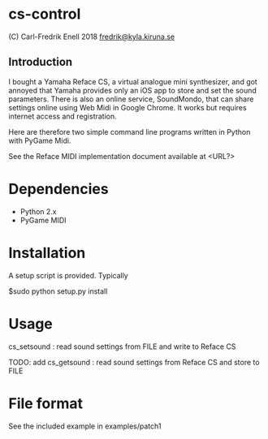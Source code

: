 # cs-control
(C) Carl-Fredrik Enell 2018
fredrik@kyla.kiruna.se


## Introduction
I bought a Yamaha Reface CS, a virtual analogue mini synthesizer, and
got annoyed that Yamaha provides only an iOS app to store and set the
sound parameters. There is also an online service, SoundMondo, that
can share settings online using Web Midi in Google Chrome. It works
but requires internet access and registration.

Here are therefore two simple command line programs written in
Python with PyGame Midi.

See the Reface MIDI implementation document available at <URL?>


# Dependencies
* Python 2.x
* PyGame MIDI

# Installation
A setup script is provided. Typically

$sudo python setup.py install


# Usage
cs_setsound <FILE>: read sound settings from FILE and write to Reface CS

TODO: add cs_getsound <FILE>: read sound settings from Reface CS and store to FILE

# File format
See the included example in examples/patch1

